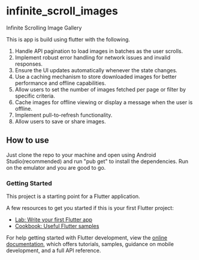 # infinite_scroll_images

Infinite Scrolling Image Gallery

This is app is build using flutter with the following.

1. Handle API pagination to load images in batches as the user scrolls.
2. Implement robust error handling for network issues and invalid responses.
3. Ensure the UI updates automatically whenever the state changes.
4. Use a caching mechanism to store downloaded images for better performance and offline capabilities.
5. Allow users to set the number of images fetched per page or filter by specific criteria.
6. Cache images for offline viewing or display a message when the user is offline.
7. Implement pull-to-refresh functionality.
8. Allow users to save or share images.

## How to use
Just clone the repo to your machine and open using Android Studio(recommended) and run "pub get" to install the dependencies. 
Run on the emulator and you are good to go.


### Getting Started

This project is a starting point for a Flutter application.

A few resources to get you started if this is your first Flutter project:

- [Lab: Write your first Flutter app](https://docs.flutter.dev/get-started/codelab)
- [Cookbook: Useful Flutter samples](https://docs.flutter.dev/cookbook)

For help getting started with Flutter development, view the
[online documentation](https://docs.flutter.dev/), which offers tutorials,
samples, guidance on mobile development, and a full API reference.
